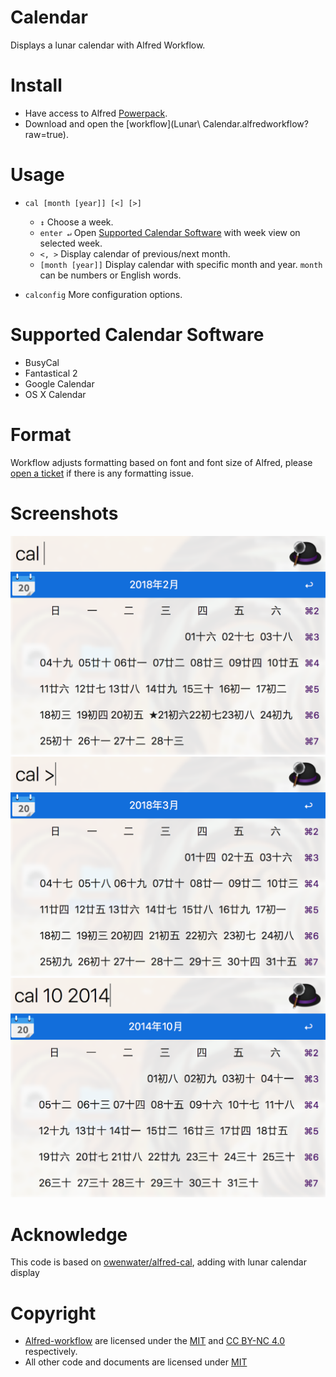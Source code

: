 # Calendar

Displays a lunar calendar with Alfred Workflow.

# Install
- Have access to Alfred [Powerpack](http://www.alfredapp.com/powerpack/).
- Download and open the [workflow](Lunar\ Calendar.alfredworkflow?raw=true).

# Usage
- `cal [month [year]] [<] [>]`
	- `↕` Choose a week.
	- `enter ↵` Open [Supported Calendar Software](#support) with week view on selected week.
	- `<, >` Display calendar of previous/next month.
	- `[month [year]]` Display calendar with specific month and year. `month` can be numbers or English words.

- `calconfig` More configuration options.

<a name="support"></a>
# Supported Calendar Software
- BusyCal
- Fantastical 2
- Google Calendar
- OS X Calendar

# Format
Workflow adjusts formatting based on font and font size of Alfred, please [open a ticket](https://github.com/caogang/alfred-lunar-cal/issues/new) if there is any formatting issue.


# Screenshots
![screenshot1](screenshots/screenshot1.png?raw=true)
![screenshot2](screenshots/screenshot2.png?raw=true)
![screenshot3](screenshots/screenshot3.png?raw=true)

# Acknowledge
This code is based on [owenwater/alfred-cal](https://github.com/owenwater/alfred-cal), adding with lunar calendar display

# Copyright
- [Alfred-workflow](https://github.com/deanishe/alfred-workflow) are licensed under the [MIT](http://opensource.org/licenses/MIT) and [CC BY-NC 4.0](https://creativecommons.org/licenses/by-nc/4.0/legalcode) respectively.
- All other code and documents are licensed under [MIT](http://opensource.org/licenses/MIT)
